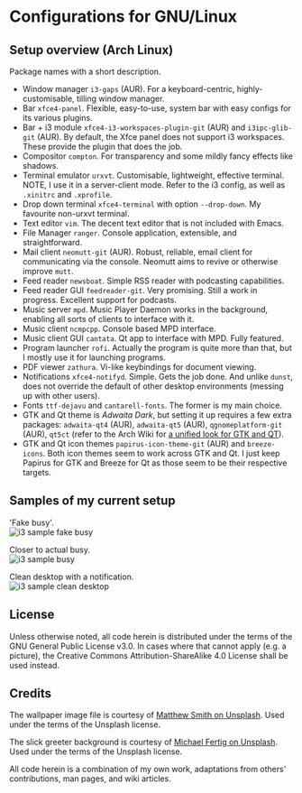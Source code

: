 # Configurations for GNU/Linux

## Setup overview (Arch Linux)

Package names with a short description.

- Window manager `i3-gaps` (AUR). For a keyboard-centric, highly-customisable, tilling window manager.
- Bar `xfce4-panel`. Flexible, easy-to-use, system bar with easy configs for its various plugins.
- Bar + i3 module `xfce4-i3-workspaces-plugin-git` (AUR) and `i3ipc-glib-git` (AUR). By default, the Xfce panel does not support i3 workspaces. These provide the plugin that does the job.
- Compositor `compton`. For transparency and some mildly fancy effects like shadows.
- Terminal emulator `urxvt`. Customisable, lightweight, effective terminal. NOTE, I use it in a server-client mode. Refer to the i3 config, as well as `.xinitrc` and `.xprofile`.
- Drop down terminal `xfce4-terminal` with option `--drop-down`. My favourite non-urxvt terminal.
- Text editor `vim`. The decent text editor that is not included with Emacs.
- File Manager `ranger`. Console application, extensible, and straightforward.
- Mail client `neomutt-git` (AUR). Robust, reliable, email client for communicating via the console. Neomutt aims to revive or otherwise improve `mutt`.
- Feed reader `newsboat`. Simple RSS reader with podcasting capabilities.
- Feed reader GUI `feedreader-git`. Very promising. Still a work in progress. Excellent support for podcasts.
- Music server `mpd`. Music Player Daemon works in the background, enabling all sorts of clients to interface with it.
- Music client `ncmpcpp`. Console based MPD interface.
- Music client GUI `cantata`. Qt app to interface with MPD. Fully featured.
- Program launcher `rofi`. Actually the program is quite more than that, but I mostly use it for launching programs.
- PDF viewer `zathura`. Vi-like keybindings for document viewing.
- Notifications `xfce4-notifyd`. Simple. Gets the job done. And unlike `dunst`, does not override the default of other desktop environments (messing up with other users).
- Fonts `ttf-dejavu` and `cantarell-fonts`. The former is my main choice.
- GTK and Qt theme is *Adwaita Dark*, but setting it up requires a few extra packages: `adwaita-qt4` (AUR), `adwaita-qt5` (AUR), `qgnomeplatform-git` (AUR), `qt5ct` (refer to the Arch Wiki for [a unified look for GTK and QT](https://wiki.archlinux.org/index.php/Uniform_look_for_Qt_and_GTK_applications)).
- GTK and Qt icon themes `papirus-icon-theme-git` (AUR) and `breeze-icons`. Both icon themes seem to work across GTK and Qt. I just keep Papirus for GTK and Breeze for Qt as those seem to be their respective targets.

## Samples of my current setup

'Fake busy'.  
![i3 sample fake busy](https://raw.githubusercontent.com/protesilaos/dotfiles/master/Pictures/i3-fake-busy.png)

Closer to actual busy.  
![i3 sample busy](https://raw.githubusercontent.com/protesilaos/dotfiles/master/Pictures/i3-busy.png)

Clean desktop with a notification.  
![i3 sample clean desktop](https://raw.githubusercontent.com/protesilaos/dotfiles/master/Pictures/i3-clean.png)

## License

Unless otherwise noted, all code herein is distributed under the terms of the GNU General Public License v3.0. In cases where that cannot apply (e.g. a picture), the Creative Commons Attribution-ShareAlike 4.0 License shall be used instead.

## Credits

The wallpaper image file is courtesy of [Matthew Smith on Unsplash](https://unsplash.com/photos/Rfflri94rs8). Used under the terms of the Unsplash license.

The slick greeter background is courtesy of [Michael Fertig on Unsplash](https://unsplash.com/photos/DWWe3bhkj9k). Used under the terms of the Unsplash license.

All code herein is a combination of my own work, adaptations from others' contributions, man pages, and wiki articles.
